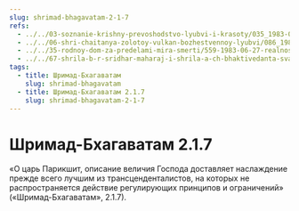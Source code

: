 ```yaml
---
slug: shrimad-bhagavatam-2-1-7
refs:
  - ../../03-soznanie-krishny-prevoshodstvo-lyubvi-i-krasoty/035_1983-07-28-b_sridharmj_vysshee_schastye_dostijimo_lish_v_otnosheniyah_s_krishnoy.md
  - ../../06-shri-chaitanya-zolotoy-vulkan-bozhestvennoy-lyubvi/086_1982-02-18-a5_sridharmj_sokrovenniy_dar_mahaprabhu.md
  - ../../35-rodnoy-dom-za-predelami-mira-smerti/559-1983-06-27-realnost-very-za-predelami-mira-smerti.md
  - ../../67-shrila-b-r-sridhar-maharaj-i-shrila-a-ch-bhaktivedanta-svami-prabhupada/1077-1981-08-18-c2-1-rasprostraniteli-milosti-shri-chajtani.md
tags:
  - title: Шримад-Бхагаватам
    slug: shrimad-bhagavatam
  - title: Шримад-Бхагаватам 2.1.7
    slug: shrimad-bhagavatam-2-1-7
---
```


# Шримад-Бхагаватам 2.1.7

«О царь Парикшит, описание величия Господа доставляет наслаждение прежде всего лучшим из трансценденталистов, на которых не распространяется действие регулирующих принципов и ограничений» («Шримад-Бхагаватам», 2.1.7).

